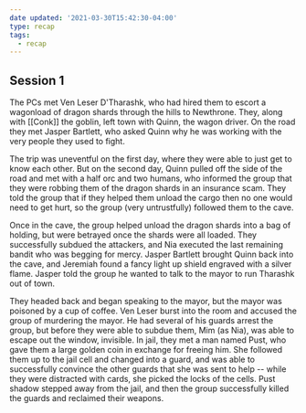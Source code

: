```yaml
---
date updated: '2021-03-30T15:42:30-04:00'
type: recap
tags:
  - recap
---
```


## Session 1

The PCs met Ven Leser D'Tharashk, who had hired them to escort a wagonload of dragon shards through the hills to Newthrone. They, along with [[Conk]] the goblin, left town with Quinn, the wagon driver. On the road they met Jasper Bartlett, who asked Quinn why he was working with the very people they used to fight.

The trip was uneventful on the first day, where they were able to just get to know each other. But on the second day, Quinn pulled off the side of the road and met with a half orc and two humans, who informed the group that they were robbing them of the dragon shards in an insurance scam. They told the group that if they helped them unload the cargo then no one would need to get hurt, so the group (very untrustfully) followed them to the cave.

Once in the cave, the group helped unload the dragon shards into a bag of holding, but were betrayed once the shards were all loaded. They successfully subdued the attackers, and Nia executed the last remaining bandit who was begging for mercy. Jasper Bartlett brought Quinn back into the cave, and Jeremiah found a fancy light up shield engraved with a silver flame. Jasper told the group he wanted to talk to the mayor to run Tharashk out of town.

They headed back and began speaking to the mayor, but the mayor was poisoned by a cup of coffee. Ven Leser burst into the room and accused the group of murdering the mayor. He had several of his guards arrest the group, but before they were able to subdue them, Mim (as Nia), was able to escape out the window, invisible. In jail, they met a man named Pust, who gave them a large golden coin in exchange for freeing him. She followed them up to the jail cell and changed into a guard, and was able to successfully convince the other guards that she was sent to help -- while they were distracted with cards, she picked the locks of the cells. Pust shadow stepped away from the jail, and then the group successfully killed the guards and reclaimed their weapons.
